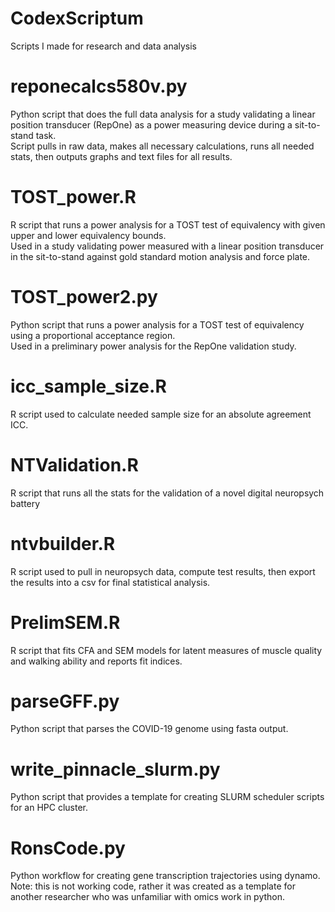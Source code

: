 # CodexScriptum  
Scripts I made for research and data analysis  

# reponecalcs580v.py  
Python script that does the full data analysis for a study validating a linear position transducer (RepOne) as a power measuring device during a sit-to-stand task.  
Script pulls in raw data, makes all necessary calculations, runs all needed stats, then outputs graphs and text files for all results.  

# TOST_power.R  
R script that runs a power analysis for a TOST test of equivalency with given upper and lower equivalency bounds.  
Used in a study validating power measured with a linear position transducer in the sit-to-stand against gold standard motion analysis and force plate.  

# TOST_power2.py  
Python script that runs a power analysis for a TOST test of equivalency using a proportional acceptance region.  
Used in a preliminary power analysis for the RepOne validation study.  

# icc_sample_size.R  
R script used to calculate needed sample size for an absolute agreement ICC.  

# NTValidation.R  
R script that runs all the stats for the validation of a novel digital neuropsych battery  

# ntvbuilder.R  
R script used to pull in neuropsych data, compute test results, then export the results into a csv for final statistical analysis.  

# PrelimSEM.R  
R script that fits CFA and SEM models for latent measures of muscle quality and walking ability and reports fit indices.  

# parseGFF.py  
Python script that parses the COVID-19 genome using fasta output.  

# write_pinnacle_slurm.py  
Python script that provides a template for creating SLURM scheduler scripts for an HPC cluster.

# RonsCode.py  
Python workflow for creating gene transcription trajectories using dynamo.  
Note: this is not working code, rather it was created as a template for another researcher who was unfamiliar with omics work in python.  
